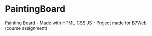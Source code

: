 # PaintingBoard
Painting Board - Made with HTML CSS JS - Project made for B7Web (course assignment)
